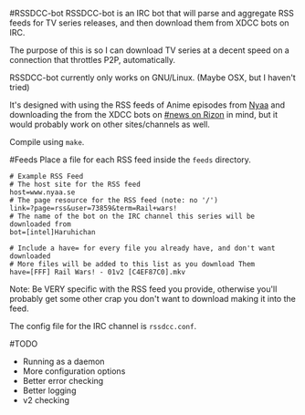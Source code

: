 #RSSDCC-bot
RSSDCC-bot is an IRC bot that will parse and aggregate RSS feeds for TV series releases, and then download them from XDCC bots on IRC.

The purpose of this is so I can download TV series at a decent speed on a connection that throttles P2P, automatically.

RSSDCC-bot currently only works on GNU/Linux. (Maybe OSX, but I haven't tried)

It's designed with using the RSS feeds of Anime episodes from [Nyaa](www.nyaa.se) and downloading the from the XDCC bots on [#news on Rizon](irc://irc.rizon.net/#news) in mind, but it would probably work on other sites/channels as well.

Compile using `make`.

#Feeds
Place a file for each RSS feed inside the `feeds` directory.

    # Example RSS Feed
    # The host site for the RSS feed
    host=www.nyaa.se
    # The page resource for the RSS feed (note: no '/')
    link=?page=rss&user=73859&term=Rail+wars!
    # The name of the bot on the IRC channel this series will be downloaded from
    bot=[intel]Haruhichan

    # Include a have= for every file you already have, and don't want downloaded
    # More files will be added to this list as you download Them
    have=[FFF] Rail Wars! - 01v2 [C4EF87C0].mkv

Note: Be VERY specific with the RSS feed you provide, otherwise you'll probably get some other crap you don't want to download making it into the feed.

The config file for the IRC channel is `rssdcc.conf`.

#TODO
- Running as a daemon
- More configuration options
- Better error checking
- Better logging
- v2 checking
